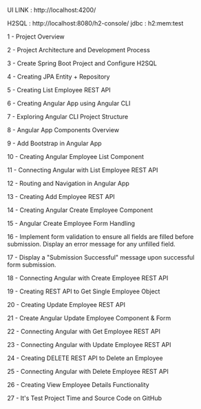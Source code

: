 UI LINK : http://localhost:4200/

H2SQL : http://localhost:8080/h2-console/
jdbc : h2:mem:test

 1 - Project Overview

 2 - Project Architecture and Development Process

 3 - Create Spring Boot Project and Configure H2SQL

 4 - Creating JPA Entity + Repository

 5 - Creating List Employee REST API

 6 - Creating Angular App using Angular CLI

 7 - Exploring Angular CLI Project Structure

 8 - Angular App Components Overview

 9 - Add Bootstrap in Angular App

 10 - Creating Angular Employee List Component

 11 - Connecting Angular with List Employee REST API

 12 - Routing and Navigation in Angular App

 13 - Creating Add Employee REST API

 14 - Creating Angular Create Employee Component

 15 - Angular Create Employee Form Handling

 16 - Implement form validation to ensure all fields are filled before submission. Display an error message for any unfilled field.

 17 - Display a "Submission Successful" message upon successful form submission.

 18 - Connecting Angular with Create Employee REST API

 19 - Creating REST API to Get Single Employee Object

 20 - Creating Update Employee REST API

 21 - Create Angular Update Employee Component & Form

 22 - Connecting Angular with Get Employee REST API

 23 - Connecting Angular with Update Employee REST API

 24 - Creating DELETE REST API to Delete an Employee

 25 - Connecting Angular with Delete Employee REST API

 26 - Creating View Employee Details Functionality

 27 - It's Test Project Time and Source Code on GitHub


 